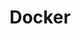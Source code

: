 ---
image: /assets/images/projects/docker.png
permalink: /engineering/projects/docker/
project_link_name: docker
project_url: https://www.docker.com/
statsAvailable: 'false'
title: Docker
---